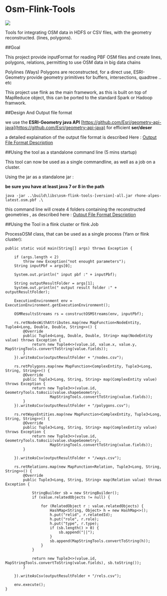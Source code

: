 # Osm-Flink-Tools

![](https://travis-ci.org/frett27/osm-flink-tools.svg?branch=master)

Tools for integrating OSM data in HDFS or CSV files, with the geometry reconstructed. (lines, polygons).


##Goal

This project provide inputFormat for reading PBF OSM files and create lines, polygons, relations, permitting to use OSM data in big data chains

Polylines (Ways) Polygons are reconstructed, for a direct use, ESRI-Geometry provide geometry primitives for buffers, intersections, quadtree .. etc

This project use flink as the main framework, as this is built on top of MapReduce object, this can be ported to the standard Spark or Hadoop framwork.

##Design And Output file format


we use the **ESRI-Geometry java API** [https://github.com/Esri/geometry-api-java](https://github.com/Esri/geometry-api-java) for efficient **ser/deser** 


a detailed explaination of the output file format is described Here : [Output File Format Description](exported_file_format.md)



##Using the tool as a standalone command line (5 mins startup)

This tool can now be used as a single commandline, as well as a job on a cluster.

Using the jar as a standalone jar :

__be sure you have at least java 7 or 8 in the path__

	java -jar ..\build\libs\osm-flink-tools-[version]-all.jar rhone-alpes-latest.osm.pbf .\
	

this command line will create 4 folders containing the reconstructed geometries , as described here : [Output File Format Description](exported_file_format.md)



##Using the Tool in a flink cluster or flink Job


ProcessOSM class, that can be used as a single process (Yarn or flink cluster):



	public static void main(String[] args) throws Exception {

		if (args.length < 2)
			throw new Exception("not enought parameters");
		String inputPbf = args[0];

		System.out.println(" input pbf :" + inputPbf);

		String outputResultFolder = args[1];
		System.out.println(" output result folder :" + outputResultFolder);

		ExecutionEnvironment env = ExecutionEnvironment.getExecutionEnvironment();

		OSMResultsStreams rs = constructOSMStreams(env, inputPbf);

		rs.retNodesWithAttributes.map(new MapFunction<NodeEntity, Tuple4<Long, Double, Double, String>>() {
			@Override
			public Tuple4<Long, Double, Double, String> map(NodeEntity value) throws Exception {
				return new Tuple4<>(value.id, value.x, value.y, MapStringTools.convertToString(value.fields));
			}
		}).writeAsCsv(outputResultFolder + "/nodes.csv");

		rs.retPolygons.map(new MapFunction<ComplexEntity, Tuple3<Long, String, String>>() {
			@Override
			public Tuple3<Long, String, String> map(ComplexEntity value) throws Exception {
				return new Tuple3<>(value.id, GeometryTools.toAscii(value.shapeGeometry),
						MapStringTools.convertToString(value.fields));
			}
		}).writeAsCsv(outputResultFolder + "/polygons.csv");

		rs.retWaysEntities.map(new MapFunction<ComplexEntity, Tuple3<Long, String, String>>() {
			@Override
			public Tuple3<Long, String, String> map(ComplexEntity value) throws Exception {
				return new Tuple3<>(value.id, GeometryTools.toAscii(value.shapeGeometry),
						MapStringTools.convertToString(value.fields));
			}

		}).writeAsCsv(outputResultFolder + "/ways.csv");

		rs.retRelations.map(new MapFunction<Relation, Tuple3<Long, String, String>>() {
			@Override
			public Tuple3<Long, String, String> map(Relation value) throws Exception {

				StringBuilder sb = new StringBuilder();
				if (value.relatedObjects != null) {

					for (RelatedObject r : value.relatedObjects) {
						HashMap<String, Object> h = new HashMap<>();
						h.put("relid", r.relatedId);
						h.put("role", r.role);
						h.put("type", r.type);
						if (sb.length() > 0) {
							sb.append("||");
						}
						sb.append(MapStringTools.convertToString(h));
					}
				}

				return new Tuple3<>(value.id, MapStringTools.convertToString(value.fields), sb.toString());
			}

		}).writeAsCsv(outputResultFolder + "/rels.csv");

		env.execute();
	}


